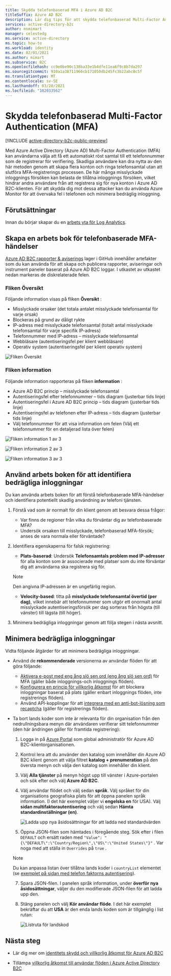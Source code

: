 ```yaml
---
title: Skydda telefonbaserad MFA i Azure AD B2C
titleSuffix: Azure AD B2C
description: Lär dig tips för att skydda telefonbaserad Multi-Factor Authentication (MFA) i Azure AD B2C-klienten genom att använda Azure Monitor Log Analytics rapporter och aviseringar. Använd vår arbets bok för att identifiera falska telefonsamtal och minimera bedrägliga inloggningar. =
services: active-directory-b2c
author: msmimart
manager: celestedg
ms.service: active-directory
ms.topic: how-to
ms.workload: identity
ms.date: 02/01/2021
ms.author: mimart
ms.subservice: B2C
ms.openlocfilehash: cc9e0be90c138ba33e1b4dfe11ea6f9c8b7da297
ms.sourcegitcommit: 910a1a38711966cb171050db245fc3b22abc8c5f
ms.translationtype: MT
ms.contentlocale: sv-SE
ms.lasthandoff: 03/20/2021
ms.locfileid: "102033562"
---
```

# <a name="securing-phone-based-multi-factor-authentication-mfa"></a>Skydda telefonbaserad Multi-Factor Authentication (MFA)

[!INCLUDE [active-directory-b2c-public-preview](../../includes/active-directory-b2c-public-preview.md)]

Med Azure Active Directory (Azure AD) Multi-Factor Authentication (MFA) kan användarna välja att få ett automatiskt röst samtal till ett telefonnummer som de registrerar för verifiering. Skadliga användare kan dra nytta av den här metoden genom att skapa flera konton och ringa telefonsamtal utan att slutföra MFA-registrerings processen. De här många misslyckade inloggnings försöken kan belasta de tillåtna inloggnings försöken, vilket hindrar andra användare från att registrera sig för nya konton i Azure AD B2C-klienten. För att skydda dig mot dessa attacker kan du använda Azure Monitor för att övervaka fel i telefonen och minimera bedräglig inloggning.

## <a name="prerequisites"></a>Förutsättningar

Innan du börjar skapar du en [arbets yta för Log Analytics](azure-monitor.md).

## <a name="create-a-phone-based-mfa-events-workbook"></a>Skapa en arbets bok för telefonbaserade MFA-händelser

[Azure AD B2C rapporter & aviserings](https://github.com/azure-ad-b2c/siem#phone-authentication-failures) lager i GitHub innehåller artefakter som du kan använda för att skapa och publicera rapporter, aviseringar och instrument paneler baserat på Azure AD B2C loggar. I utkastet av utkastet nedan markeras de diskrelaterade felen.

### <a name="overview-tab"></a>Fliken Översikt

Följande information visas på fliken **Översikt** :

- Misslyckade orsaker (det totala antalet misslyckade telefonsamtal för varje orsak)
- Blockeras på grund av dåligt rykte
- IP-adress med misslyckade telefonsamtal (totalt antal misslyckade telefonsamtal för varje specifik IP-adress)
- Telefonnummer med IP-adress – misslyckade telefonsamtal
- Webbläsare (autentiseringsfel per klient webbläsare)
- Operativ system (autentiseringsfel per klient operativ system)

![Fliken Översikt](media/phone-based-mfa/overview-tab.png)

### <a name="details-tab"></a>Fliken information

Följande information rapporteras på fliken **information** :

- Azure AD B2C princip – misslyckade telefonsamtal
- Autentiseringsfel efter telefonnummer – tids diagram (justerbar tids linje)
- Autentiseringsfel i Azure AD B2C princip – tids diagram (justerbar tids linje)
- Autentiseringsfel av telefonen efter IP-adress – tids diagram (justerbar tids linje)
- Välj telefonnummer för att visa information om felen (Välj ett telefonnummer för en detaljerad lista över felen)

![Fliken information 1 av 3](media/phone-based-mfa/details-tab-1.png)

![Fliken information 2 av 3](media/phone-based-mfa/details-tab-2.png)

![Fliken information 3 av 3](media/phone-based-mfa/details-tab-3.png)

## <a name="use-the-workbook-to-identify-fraudulent-sign-ups"></a>Använd arbets boken för att identifiera bedrägliga inloggningar

Du kan använda arbets boken för att förstå telefonbaserade MFA-händelser och identifiera potentiellt skadlig användning av telefoni tjänsten.

1. Förstå vad som är normalt för din klient genom att besvara dessa frågor:

   - Var finns de regioner från vilka du förväntar dig av telefonbaserade MFA?
   - Undersök orsaken till misslyckade, telefonbaserad MFA-försök; anses de vara normala eller förväntade?

2. Identifiera egenskaperna för falsk registrering:

   - **Plats-baserad**: Undersök **Telefonsamtals problem med IP-adresser** för alla konton som är associerade med platser som du inte förväntar dig att användarna ska registrera sig för.

   > [!NOTE]
   > Den angivna IP-adressen är en ungefärlig region.

   - **Velocity-based**: titta på **misslyckade telefonsamtal övertid (per dag)**, vilket innebär att telefonnummer som utgör ett onormalt antal misslyckade autentiseringsförsök per dag sorteras från högsta (till vänster) till lägsta (till höger).

3. Minimera bedrägliga inloggningar genom att följa stegen i nästa avsnitt.
 

## <a name="mitigate-fraudulent-sign-ups"></a>Minimera bedrägliga inloggningar

Vidta följande åtgärder för att minimera bedrägliga inloggningar.

- Använd de **rekommenderade** versionerna av användar flöden för att göra följande:
     
   - [Aktivera e-post med eng ång slö sen ord (eng ång slö sen ord)](phone-authentication-user-flows.md) för MFA (gäller både inloggnings-och inloggnings flöden).
   - [Konfigurera en princip för villkorlig åtkomst](conditional-access-user-flow.md) för att blockera inloggningar baserat på plats (gäller enbart inloggnings flöden, inte registrerings flöden).
   - Använd API-kopplingar för att [integrera med en anti-bot-lösning som recaptcha](https://github.com/Azure-Samples/active-directory-b2c-node-sign-up-user-flow-captcha) (gäller för registrerings flöden).

- Ta bort lands koder som inte är relevanta för din organisation från den nedrullningsbara menyn där användaren verifierar sitt telefonnummer (den här ändringen gäller för framtida registrering):
    
   1. Logga in på [Azure Portal](https://portal.azure.com) som global administratör för Azure AD B2C-klientorganisationen.

   2. Kontrol lera att du använder den katalog som innehåller din Azure AD B2C klient genom att välja filtret **katalog + prenumeration** på den översta menyn och välja den katalog som innehåller din klient.

   3. Välj **Alla tjänster** på menyn högst upp till vänster i Azure-portalen och sök efter och välj **Azure AD B2C**.

   4. Välj användar flödet och välj sedan **språk**. Välj språket för din organisations geografiska plats för att öppna panelen språk information. (I det här exemplet väljer vi **engelska en** för USA). Välj **sidan multifaktorautentisering** och välj sedan **Hämta standardinställningar (en)**.
 
      ![Ladda upp nya åsidosättningar för att ladda ned standardvärden](media/phone-based-mfa/download-defaults.png)

   5. Öppna JSON-filen som hämtades i föregående steg. Sök efter i filen `DEFAULT` och ersätt raden med `"Value": "{\"DEFAULT\":\"Country/Region\",\"US\":\"United States\"}"` . Var noga med att ställa in `Overrides` på `true` .

   > [!NOTE]
   > Du kan anpassa listan över tillåtna lands koder i `countryList` elementet (se [exemplet på sidan med telefon faktorns autentisering](localization-string-ids.md#phone-factor-authentication-page-example)).

   7. Spara JSON-filen. I panelen språk information, under **överför nya åsidosättningar**, väljer du den modifierade JSON-filen för att ladda upp den.

   8. Stäng panelen och välj **Kör användar flöde**. I det här exemplet bekräftar du att **USA** är den enda lands koden som är tillgänglig i list rutan:
 
      ![Listruta för landskod](media/phone-based-mfa/country-code-drop-down.png)

## <a name="next-steps"></a>Nästa steg

- Lär dig mer om [identitets skydd och villkorlig åtkomst för Azure AD B2C](conditional-access-identity-protection-overview.md) 

- Tillämpa [villkorlig åtkomst till användar flöden i Azure Active Directory B2C](conditional-access-user-flow.md)